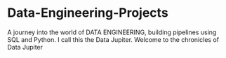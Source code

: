 # Data-Engineering-Projects
A journey into the world of DATA ENGINEERING, building pipelines using SQL and Python. I call this the Data Jupiter. Welcome to the chronicles of Data Jupiter

